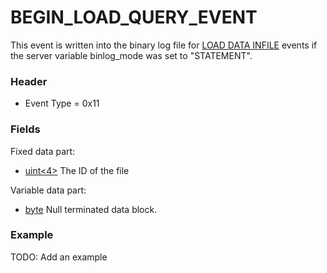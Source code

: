 
# BEGIN_LOAD_QUERY_EVENT

This event is written into the binary log file for [LOAD DATA INFILE](https://mariadb.com/kb/en/LOAD_DATA_INFILE) events if the server variable binlog_mode was set to "STATEMENT".


### Header


* Event Type = 0x11


### Fields


Fixed data part:





* [uint<4>](../protocol-data-types.md#fixed-length-integers) The ID of the file


Variable data part:


* [byte<NULL>](../protocol-data-types.md#fixed-length-bytes) Null terminated data block.


### Example


TODO: Add an example


